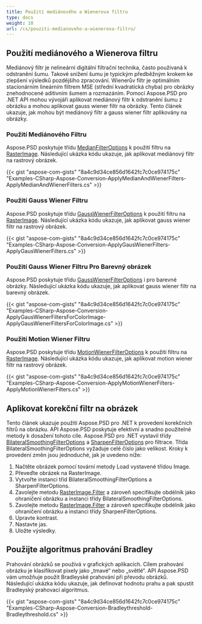 ```yaml
---
title: Použití mediánového a Wienerova filtru
type: docs
weight: 10
url: /cs/pouziti-medianoveho-a-wienerova-filtru/
---
```


## **Použití mediánového a Wienerova filtru**
Mediánový filtr je nelineární digitální filtrační technika, často používaná k odstranění šumu. Takové snížení šumu je typickým předběžným krokem ke zlepšení výsledků pozdějšího zpracování. Wienerův filtr je optimálním stacionárním lineárním filtrem MSE (střední kvadratická chyba) pro obrázky znehodnocené aditivním šumem a rozmazáním. Pomocí Aspose.PSD pro .NET API mohou vývojáři aplikovat mediánový filtr k odstranění šumu z obrázku a mohou aplikovat gauss wiener filtr na obrázky. Tento článek ukazuje, jak mohou být mediánový filtr a gauss wiener filtr aplikovány na obrázky.
### **Použití Mediánového Filtru**
Aspose.PSD poskytuje třídu [MedianFilterOptions](https://reference.aspose.com/net/psd/aspose.psd.imagefilters.filteroptions/medianfilteroptions) k použití filtru na [RasterImage](https://reference.aspose.com/net/psd/aspose.psd/rasterimage). Následující ukázka kódu ukazuje, jak aplikovat mediánový filtr na rastrový obrázek.

{{< gist "aspose-com-gists" "8a4c9d34ce856d1642fc7c0ce974175c" "Examples-CSharp-Aspose-Conversion-ApplyMedianAndWienerFilters-ApplyMedianAndWienerFilters.cs" >}}


### **Použití Gauss Wiener Filtru**
Aspose.PSD poskytuje třídu [GaussWienerFilterOptions](https://reference.aspose.com/net/psd/aspose.psd.imagefilters.filteroptions/gausswienerfilteroptions) k použití filtru na [RasterImage](https://reference.aspose.com/net/psd/aspose.psd/rasterimage). Následující ukázka kódu ukazuje, jak aplikovat gauss wiener filtr na rastrový obrázek.

{{< gist "aspose-com-gists" "8a4c9d34ce856d1642fc7c0ce974175c" "Examples-CSharp-Aspose-Conversion-ApplyGausWienerFilters-ApplyGausWienerFilters.cs" >}}


### **Použití Gauss Wiener Filtru Pro Barevný obrázek**
Aspose.PSD poskytuje třídu [GaussWienerFilterOptions](https://reference.aspose.com/net/psd/aspose.psd.imagefilters.filteroptions/gausswienerfilteroptions) i pro barevné obrázky. Následující ukázka kódu ukazuje, jak aplikovat gauss wiener filtr na barevný obrázek.

{{< gist "aspose-com-gists" "8a4c9d34ce856d1642fc7c0ce974175c" "Examples-CSharp-Aspose-Conversion-ApplyGausWienerFiltersForColorImage-ApplyGausWienerFiltersForColorImage.cs" >}}


### **Použití Motion Wiener Filtru**
Aspose.PSD poskytuje třídu [MotionWienerFilterOptions](https://reference.aspose.com/net/psd/aspose.psd.imagefilters.filteroptions/motionwienerfilteroptions) k použití filtru na [RasterImage](https://reference.aspose.com/net/psd/aspose.psd/rasterimage). Následující ukázka kódu ukazuje, jak aplikovat motion wiener filtr na rastrový obrázek.

{{< gist "aspose-com-gists" "8a4c9d34ce856d1642fc7c0ce974175c" "Examples-CSharp-Aspose-Conversion-ApplyMotionWienerFilters-ApplyMotionWienerFilters.cs" >}}


## **Aplikovat korekční filtr na obrázek**
Tento článek ukazuje použití Aspose.PSD pro .NET k provedení korekčních filtrů na obrázku. API Aspose.PSD poskytuje efektivní a snadno použitelné metody k dosažení tohoto cíle. Aspose.PSD pro .NET vystavil třídy [BilateralSmoothingFilterOptions](https://reference.aspose.com/net/psd/aspose.psd.imagefilters.filteroptions/bilateralsmoothingfilteroptions) a [SharpenFilterOptions](https://reference.aspose.com/net/psd/aspose.psd.imagefilters.filteroptions/sharpenfilteroptions) pro filtrace. Třída BilateralSmoothingFilterOptions vyžaduje celé číslo jako velikost. Kroky k provedení změn jsou jednoduché, jak je uvedeno níže:

1. Načtěte obrázek pomocí tovární metody Load vystavené třídou Image.
1. Převeďte obrázek na RasterImage.
1. Vytvořte instanci tříd BilateralSmoothingFilterOptions a SharpenFilterOptions.
1. Zavolejte metodu [RasterImage.Filter](https://reference.aspose.com/psd/net/aspose.psd/rasterimage/methods/filter) a zároveň specifikujte obdélník jako ohraničení obrázku a instanci třídy BilateralSmoothingFilterOptions.
1. Zavolejte metodu [RasterImage.Filter](https://reference.aspose.com/psd/net/aspose.psd/rasterimage/methods/filter) a zároveň specifikujte obdélník jako ohraničení obrázku a instanci třídy SharpenFilterOptions.
1. Upravte kontrast.
1. Nastavte jas.
1. Uložte výsledky.


## **Použijte algoritmus prahování Bradley**
Prahování obrázků se používá v grafických aplikacích. Cílem prahování obrázku je klasifikovat pixely jako „tmavé“ nebo „světlé“. API Aspose.PSD vám umožňuje použít Bradleyské prahování při převodu obrázků. Následující ukázka kódu ukazuje, jak definovat hodnotu prahu a pak spustit Bradleyský prahovací algoritmus.

{{< gist "aspose-com-gists" "8a4c9d34ce856d1642fc7c0ce974175c" "Examples-CSharp-Aspose-Conversion-Bradleythreshold-Bradleythreshold.cs" >}}
